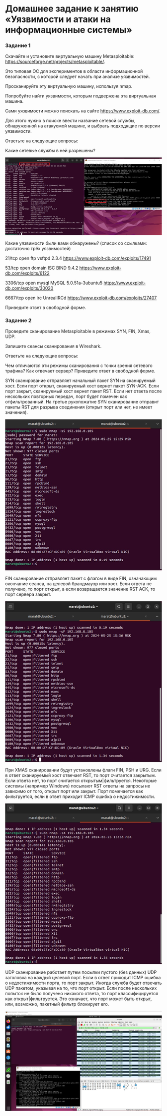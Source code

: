 # Домашнее задание к занятию «Уязвимости и атаки на информационные системы»

### Задание 1

Скачайте и установите виртуальную машину Metasploitable: https://sourceforge.net/projects/metasploitable/.

Это типовая ОС для экспериментов в области информационной безопасности, с которой следует начать при анализе уязвимостей.

Просканируйте эту виртуальную машину, используя nmap.

Попробуйте найти уязвимости, которым подвержена эта виртуальная машина.

Сами уязвимости можно поискать на сайте https://www.exploit-db.com/.

Для этого нужно в поиске ввести название сетевой службы, обнаруженной на атакуемой машине, и выбрать подходящие по версии уязвимости.

Ответьте на следующие вопросы:

Какие сетевые службы в ней разрешены?

![alt text](https://github.com/MaratKN/sdb_1301/blob/main/1.jpg)

Какие уязвимости были вами обнаружены? (список со ссылками: достаточно трёх уязвимостей)

21/tcp   open  ftp         vsftpd 2.3.4 
https://www.exploit-db.com/exploits/17491

53/tcp   open  domain      ISC BIND 9.4.2
https://www.exploit-db.com/exploits/6122

3306/tcp open  mysql       MySQL 5.0.51a-3ubuntu5
https://www.exploit-db.com/exploits/30020

6667/tcp open  irc         UnrealIRCd
https://www.exploit-db.com/exploits/27407

Приведите ответ в свободной форме.


### Задание 2

Проведите сканирование Metasploitable в режимах SYN, FIN, Xmas, UDP.

Запишите сеансы сканирования в Wireshark.

Ответьте на следующие вопросы:

Чем отличаются эти режимы сканирования с точки зрения сетевого трафика?
Как отвечает сервер?
Приведите ответ в свободной форме.

SYN сканирование отправляет начальный пакет SYN на сканируемый хост. 
Если порт открыт, сканируемый хост вернет пакет SYN-ACK. 
Если порт закрыт, сканируемый хост вернет пакет RST.
Если нет ответа после нескольких повторных передач, порт будет помечен как отфильтрованный. 
На третье рукопожатие SYN сканирование отправит пакеты RST для разрыва соединения (открыт порт или нет, не имеет значения).

![alt text](https://github.com/MaratKN/sdb_1301/blob/main/2.jpg)


FIN сканирование отправляет пакет с флагом в виде FIN, означающим окончание сеанса, на целевой брандмауэр или хост. 
Если ответа не получено, то порт открыт, а если возвращается значение RST ACK, то порт сервера закрыт.

![alt text](https://github.com/MaratKN/sdb_1301/blob/main/3.jpg)


При XMAS сканировании будут установлены флаги FIN, PSH и URG. 
Если в ответ сканируемый хост отвечает RST, то порт считается закрытым. 
Если ответа нет, то порт считается открытым|фильтруется. 
Некоторые системы (например Windows) посылают RST ответы на запросы не зависимо от того, открыт порт или закрыт. 
Порт помечается как фильтруется, если в ответ приходит ICMP ошибка о недостижимости.


![alt text](https://github.com/MaratKN/sdb_1301/blob/main/4.jpg)

UDP сканирование работает путем посылки пустого (без данных) UDP заголовка на каждый целевой порт. 
Если в ответ приходит ICMP ошибка о недостижимости порта, то порт закрыт. 
Иногда служба будет отвечать UDP пакетом, указывая на то, что порт открыт. 
Если после нескольких попыток не было получено никакого ответа, то порт классифицируется как открыт|фильтруется. Это означает, что порт может быть открыт, или, возможно, пакетный фильтр блокирует его.

![alt text](https://github.com/MaratKN/sdb_1301/blob/main/5.jpg)